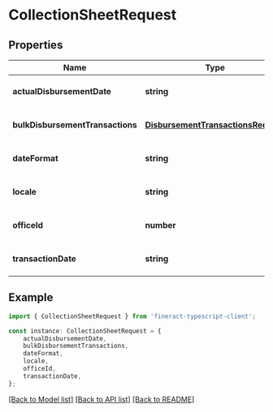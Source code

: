 # CollectionSheetRequest


## Properties

Name | Type | Description | Notes
------------ | ------------- | ------------- | -------------
**actualDisbursementDate** | **string** |  | [optional] [default to undefined]
**bulkDisbursementTransactions** | [**DisbursementTransactionsRequest**](DisbursementTransactionsRequest.md) |  | [optional] [default to undefined]
**dateFormat** | **string** |  | [optional] [default to undefined]
**locale** | **string** |  | [optional] [default to undefined]
**officeId** | **number** |  | [optional] [default to undefined]
**transactionDate** | **string** |  | [optional] [default to undefined]

## Example

```typescript
import { CollectionSheetRequest } from 'fineract-typescript-client';

const instance: CollectionSheetRequest = {
    actualDisbursementDate,
    bulkDisbursementTransactions,
    dateFormat,
    locale,
    officeId,
    transactionDate,
};
```

[[Back to Model list]](../README.md#documentation-for-models) [[Back to API list]](../README.md#documentation-for-api-endpoints) [[Back to README]](../README.md)
